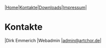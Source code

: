 |[Home](index.md)|[Kontakte](kontakte.md)|[Downloads](downloads.md)|[Impressum](impressum.md)|

# Kontakte

|Dirk Emmerich |Webadmin |admin@artchor.de|
